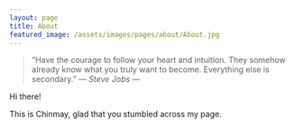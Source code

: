 ```yaml
---
layout: page
title: About
featured_image: /assets/images/pages/about/About.jpg
---
```


>“Have the courage to follow your heart and intuition. They somehow already know what you truly want to become. Everything else is secondary.” <cite>― Steve Jobs ―</cite>

Hi there!

This is Chinmay, glad that you stumbled across my page.
